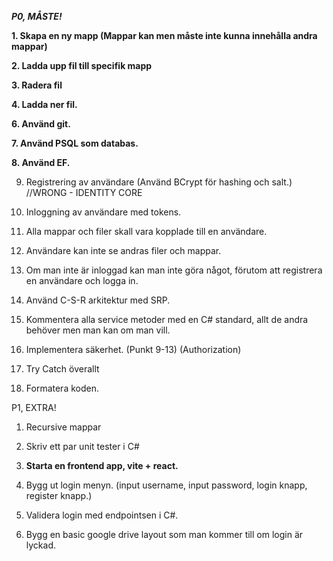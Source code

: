 **_P0, MÅSTE!_**

**1. Skapa en ny mapp (Mappar kan men måste inte kunna innehålla andra mappar)**

**2. Ladda upp fil till specifik mapp**

**3. Radera fil**

**4. Ladda ner fil.**

**6. Använd git.**

**7. Använd PSQL som databas.**

**8. Använd EF.**

9. Registrering av användare (Använd BCrypt för hashing och salt.) //WRONG - IDENTITY CORE

10. Inloggning av användare med tokens.

11. Alla mappar och filer skall vara kopplade till en användare.

12. Användare kan inte se andras filer och mappar.

13. Om man inte är inloggad kan man inte göra något, förutom att registrera en användare och logga in.

14. Använd C-S-R arkitektur med SRP.

15. Kommentera alla service metoder med en C# standard, allt de andra behöver men man kan om man vill.

16. Implementera säkerhet. (Punkt 9-13) (Authorization)

17. Try Catch överallt

18. Formatera koden.

P1, EXTRA!

1. Recursive mappar

2. Skriv ett par unit tester i C#

3. **Starta en frontend app, vite + react.**

4. Bygg ut login menyn. (input username, input password, login knapp, register knapp.)

5. Validera login med endpointsen i C#.

6. Bygg en basic google drive layout som man kommer till om login är lyckad.
